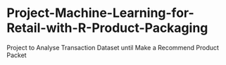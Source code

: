 # Project-Machine-Learning-for-Retail-with-R-Product-Packaging
Project to Analyse Transaction Dataset until Make a Recommend Product Packet
